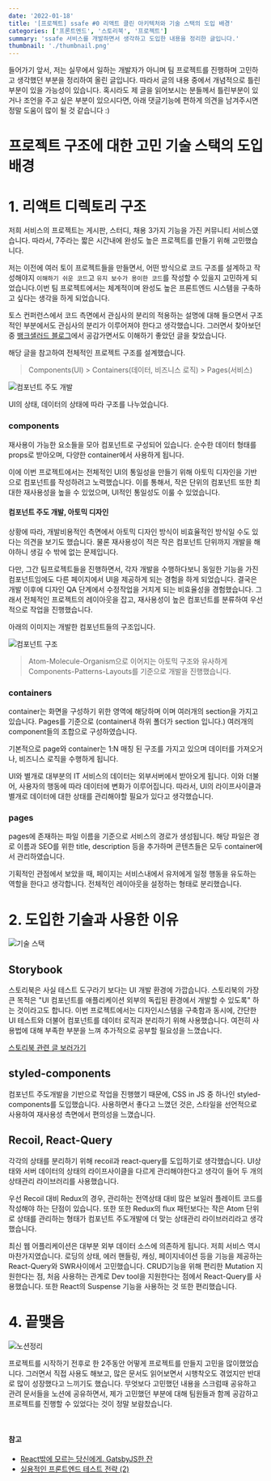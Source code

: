 ```yaml
---
date: '2022-01-18'
title: '[프로젝트] ssafe #0 리액트 클린 아키텍처와 기술 스택의 도입 배경'
categories: ['프론트엔드', '스토리북', '프로젝트']
summary: 'ssafe 서비스를 개발하면서 생각하고 도입한 내용을 정리한 글입니다.'
thumbnail: './thumbnail.png'
---
```


들어가기 앞서, 저는 실무에서 일하는 개발자가 아니며 팀 프로젝트를 진행하며 고민하고 생각했던 부분을 정리하여 올린 글입니다.
따라서 글의 내용 중에서 개념적으로 틀린부분이 있을 가능성이 있습니다. 혹시라도 제 글을 읽어보시는 분들께서 틀린부분이 있거나 조언을 주고 싶은 부분이 있으시다면,
아래 댓글기능에 편하게 의견을 남겨주시면 정말 도움이 많이 될 것 같습니다 :)

# 프로젝트 구조에 대한 고민 기술 스택의 도입 배경

# 1. 리액트 디렉토리 구조

저희 서비스의 프로젝트는 게시판, 스터디, 채용 3가지 기능을 가진 커뮤니티 서비스였습니다. 따라서, 7주라는 짧은 시간내에 완성도 높은 프로젝트를 만들기 위해 고민했습니다.

저는 이전에 여러 토이 프로젝트들을 만들면서, 어떤 방식으로 코드 구조를 설계하고 작성해야지 `이해하기 쉬운 코드`고 `유지 보수가 용이한 코드`를 작성할 수 있을지 고민하게 되었습니다.이번 팀 프로젝트에서는 체계적이며 완성도 높은 프론트엔드 시스템을 구축하고 싶다는 생각을 하게 되었습니다.

토스 컨퍼런스에서 코드 측면에서 관심사의 분리의 적용하는 설명에 대해 들으면서 구조적인 부분에서도 관심사의 분리가 이루어져야 한다고 생각했습니다. 그러면서 찾아보던 중 [뱅크샐러드 블로그](https://blog.banksalad.com/tech/build-a-website-with-gatsby/#-%EC%84%9C%EB%B9%84%EC%8A%A4%EB%A5%BC-%EB%A7%8C%EB%93%A4%EB%A9%B4%EC%84%9C)에서 공감가면서도 이해하기 좋았던 글을 찾았습니다.

해당 글을 참고하여 전체적인 프로젝트 구조를 설계했습니다.

> Components(UI) > Containers(데이터, 비즈니스 로직) > Pages(서비스)

![컴포넌트 주도 개발](https://i.imgur.com/eBbhlTf.png)

UI의 상태, 데이터의 상태에 따라 구조를 나누었습니다.

### components

재사용이 가능한 요소들을 모아 컴포넌트로 구성되어 있습니다. 순수한 데이터 형태를 props로 받아오며, 다양한 container에서 사용하게 됩니다.

이에 이번 프로젝트에서는 전체적인 UI의 통일성을 만들기 위해 아토믹 디자인을 기반으로 컴포넌트를 작성하려고 노력했습니다. 이를 통해서, 작은 단위의 컴포넌트 또한 최대한 재사용성을 높을 수 있었으며, UI적인 통일성도 이룰 수 있었습니다.

#### 컴포넌트 주도 개발, 아토믹 디자인

상황에 따라, 개발비용적인 측면에서 아토믹 디자인 방식이 비효율적인 방식일 수도 있다는 의견을 보기도 했습니다. 물론 재사용성이 적은 작은 컴포넌트 단위까지 개발을 해야하니 생길 수 밖에 없는 문제입니다.

다만, 그간 팀프로젝트들을 진행하면서, 각자 개발을 수행하다보니 동일한 기능을 가진 컴포넌트임에도 다른 페이지에서 UI을 제공하게 되는 경험을 하게 되었습니다. 결국은 개발 이후에 디자인 QA 단계에서 수정작업을 거치게 되는 비효율성을 경험했습니다. 그래서 전체적인 프로젝트의 레이아웃을 잡고, 재사용성이 높은 컴포넌트를 분류하여 우선적으로 작업을 진행했습니다.

아래의 이미지는 개발한 컴포넌트들의 구조입니다.

![컴포넌트 구조](https://i.imgur.com/PrmNttg.png)

> Atom-Molecule-Organism으로 이어지는 아토믹 구조와 유사하게 Components-Patterns-Layouts를 기준으로 개발을 진행했습니다.

### containers

container는 화면을 구성하기 위한 영역에 해당하며 이며 여러개의 section을 가지고 있습니다. Pages를 기준으로 (container내 하위 폴더가 section 입니다.) 여러개의 component들의 조합으로 구성하였습니다.

기본적으로 page와 container는 1:N 매칭 된 구조를 가지고 있으며 데이터를 가져오거나, 비즈니스 로직을 수행하게 됩니다.

UI와 별개로 대부분의 IT 서비스의 데이터는 외부서버에서 받아오게 됩니다. 이와 더불어, 사용자의 행동에 따라 데이터에 변화가 이루어집니다. 따라서, UI의 라이프사이클과 별개로 데이터에 대한 상태를 관리해야할 필요가 있다고 생각했습니다.

### pages

pages에 존재하는 파일 이름을 기준으로 서비스의 경로가 생성됩니다. 해당 파일은 경로 이름과 SEO를 위한 title, description 등을 추가하며 콘텐츠들은 모두 container에서 관리하였습니다.

기획적인 관점에서 보았을 때, 페이지는 서비스내에서 유저에게 일정 행동을 유도하는 역할을 한다고 생각합니다. 전체적인 레이아웃을 설정하는 형태로 분리했습니다.

# 2. 도입한 기술과 사용한 이유

![기술 스택](https://i.imgur.com/qV8QSpZ.png)

## Storybook

스토리북은 사실 테스트 도구라기 보다는 UI 개발 환경에 가깝습니다. 스토리북의 가장 큰 목적은 "UI 컴포넌트를 애플리케이션 외부의 독립된 환경에서 개발할 수 있도록" 하는 것이라고도 합니다. 이번 프로젝트에서는 디자인시스템을 구축함과 동시에, 간단한 UI 테스트와 더불어 컴포넌트를 데이터 로직과 분리하기 위해 사용했습니다. 여전히 사용법에 대해 부족한 부분을 느껴 추가적으로 공부할 필요성을 느꼈습니다.

[스토리북 관련 글 보러가기](https://sonsangjoon.github.io/220130/220130/)

## styled-components

컴포넌트 주도개발을 기반으로 작업을 진행했기 때문에, CSS in JS 중 하나인 styled-components를 도입했습니다. 사용하면서 좋다고 느꼈던 것은, 스타일을 선언적으로 사용하여 재사용성 측면에서 편의성을 느꼈습니다.

## Recoil, React-Query

각각의 상태를 분리하기 위해 recoil과 react-query를 도입하기로 생각했습니다. UI상태와 서버 데이터의 상태의 라이프사이클을 다르게 관리해야한다고 생각이 들어 두 개의 상태관리 라이브러리를 사용했습니다.

우선 Recoil 대비 Redux의 경우, 관리하는 전역상태 대비 많은 보일러 플레이트 코드를 작성해야 하는 단점이 있습니다. 또한 또한 Redux의 flux 패턴보다는 작은 Atom 단위로 상태를 관리하는 형태가 컴포넌트 주도개발에 더 맞는 상태관리 라이브러리라고 생각했습니다.

최신 웹 어플리케이션은 대부분 외부 데이터 소스에 의존하게 됩니다. 저희 서비스 역시 마찬가지였습니다. 로딩의 상태, 에러 핸들링, 캐싱, 페이지네이션 등을 기능을 제공하는 React-Query와 SWR사이에서 고민했습니다. CRUD기능을 위해 편리한 Mutation 지원한다는 점, 처음 사용하는 관계로 Dev tool을 지원한다는 점에서 React-Query를 사용했습니다. 또한 React의 Suspense 기능을 사용하는 것 또한 편리했습니다.

# 4. 끝맺음

![노션정리](https://i.imgur.com/mziy7X1.png)

프로젝트를 시작하기 전후로 한 2주동안 어떻게 프로젝트를 만들지 고민을 많이했었습니다. 그러면서 직접 사용도 해보고, 많은 문서도 읽어보면서 시행착오도 겪었지만 반대로 많이 성장했다고 느끼기도 했습니다. 무엇보다 고민했던 내용을 스크럼때 공유하고 관려 문서들을 노션에 공유하면서, 제가 고민했던 부분에 대해 팀원들과 함께 공감하고 프로젝트를 진행할 수 있었다는 것이 정말 보람찼습니다.

<br/>

#### 참고

- [React밖에 모르는 당신에게. GatsbyJS한 잔](https://blog.banksalad.com/tech/build-a-website-with-gatsby/)
- [실용적인 프론트엔드 테스트 전략 (2)](https://meetup.toast.com/posts/178)
